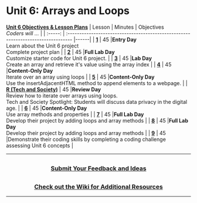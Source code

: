 # Unit 6: Arrays and Loops
[**Unit 6 Objectives & Lesson Plans**]()
|                                                        Lesson                                                         | Minutes | Objectives <br> _Coders will ..._                                                 |
| :-----: | :-------------------------------------------------------------------------------- |------|
| [**1**]() |   45    |**Entry Day**</br>Learn about the Unit 6 project</br>Complete project plan                       |
| [**2**]() |   45    |**Full Lab Day**</br> Customize starter code for Unit 6 project.  |
| [**3**]() |   45  |**Lab Day**</br>Create an array and retrieve it's value using the array index    |
| [**4**]() |   45  |**Content-Only Day**</br>Iterate over an array using loops   |
| [**5**]() |   45  |**Content-Only Day**</br>Use the insertAdjacentHTML method to append elements to a webpage.  |
| [**R (Tech and Society)**]() |   45  |**Review Day**</br> Review how to iterate over arrays using loops.</br>Tech and Society Spotlight: Students will discuss data privacy in the digital age.  |
| [**6**]() |   45  |**Content-Only Day**</br>Use array methods and properties   |
| [**7**]() |   45  |**Full Lab Day**</br>Develop their  project by adding loops and array methods     |
| [**8**]() |   45  |**Full Lab Day**</br>Develop their  project by adding loops and array methods       |
| [**9**]() |   45  |Demonstrate their coding skills by completing a coding challenge assessing Unit 6 concepts     |


---
## <h3 align="center"><a href="https://docs.google.com/forms/d/e/1FAIpQLSc4oUNSthmU63TqlzUOOWd3buX3tGVIPRNDm0tsLB_nOONRLQ/viewform">Submit Your Feedback and Ideas</a></h3>

## <h3 align="center"><a href="https://github.com/itscodenation/curriculum-22-23/wiki">Check out the Wiki for Additional Resources</a></h3>

---
